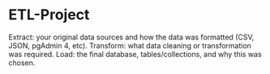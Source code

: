 # ETL-Project
Extract: your original data sources and how the data was formatted (CSV, JSON, pgAdmin 4, etc).   Transform: what data cleaning or transformation was required.   Load: the final database, tables/collections, and why this was chosen.
